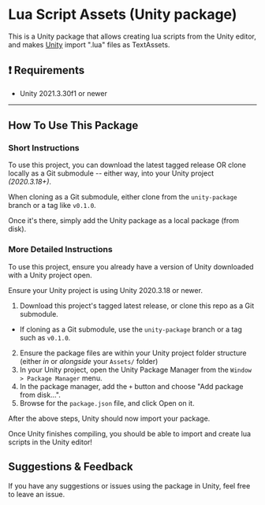 # Lua Script Assets (Unity package)
This is a Unity package that allows creating lua scripts from the Unity editor, and makes [Unity](https://unity.com/) import ".lua" files as TextAssets. 

## :exclamation: Requirements

- Unity 2021.3.30f1 or newer

---

## How To Use This Package

### Short Instructions

To use this project, you can download the latest tagged release OR clone locally as a Git submodule -- either way, into your Unity project _(2020.3.18+)_.

When cloning as a Git submodule, either clone from the `unity-package` branch or a tag like `v0.1.0`.

Once it's there, simply add the Unity package as a local package (from disk).

### More Detailed Instructions

To use this project, ensure you already have a version of Unity downloaded with a Unity project open.

Ensure your Unity project is using Unity 2020.3.18 or newer.

1. Download this project's tagged latest release, or clone this repo as a Git submodule.
  - If cloning as a Git submodule, use the `unity-package` branch or a tag such as `v0.1.0`.
2. Ensure the package files are within your Unity project folder structure (either _in_ or _alongside_ your `Assets/` folder)
3. In your Unity project, open the Unity Package Manager from the `Window > Package Manager` menu.
4. In the package manager, add the `+` button and choose "Add package from disk...".
5. Browse for the `package.json` file, and click Open on it.

After the above steps, Unity should now import your package.

Once Unity finishes compiling, you should be able to import and create lua scripts in the Unity editor!

## Suggestions & Feedback
If you have any suggestions or issues using the package in Unity, feel free to leave an issue.
